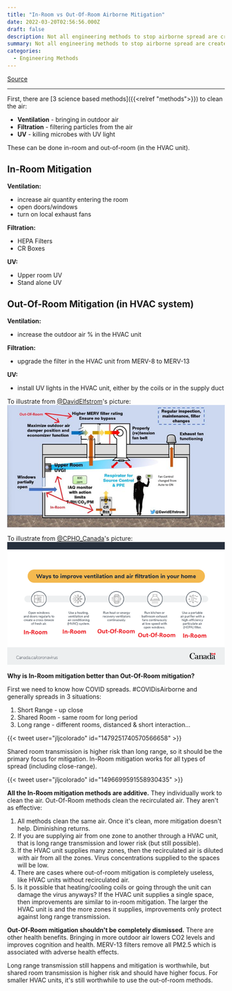 ```yaml
---
title: "In-Room vs Out-Of-Room Airborne Mitigation"
date: 2022-03-20T02:56:56.000Z
draft: false
description: Not all engineering methods to stop airborne spread are created equal. Some are better than others. It's better to clean the air in the room than cleaning the air entering the room. Here is why
summary: Not all engineering methods to stop airborne spread are created equal. Some are better than others. It's better to clean the air in the room than cleaning the air entering the room. Here is why
categories:
  - Engineering Methods
---
```

[Source](https://twitter.com/joeyfox85/status/1505377824554823681)

---

First, there are [3 science based methods]({{<relref "methods">}}) to clean the air:
- **Ventilation** - bringing in outdoor air
- **Filtration** - filtering particles from the air
- **UV** - killing microbes with UV light

These can be done in-room and out-of-room (in the HVAC unit).

## In-Room Mitigation

**Ventilation:**
- increase air quantity entering the room
- open doors/windows
- turn on local exhaust fans

**Filtration:**
- HEPA Filters
- CR Boxes

**UV:**
- Upper room UV
- Stand alone UV

## Out-Of-Room Mitigation (in HVAC system)

**Ventilation:**
- increase the outdoor air % in the HVAC unit

**Filtration:**
- upgrade the filter in the HVAC unit from MERV-8 to MERV-13

**UV:**
- install UV lights in the HVAC unit, either by the coils or in the supply duct

To illustrate from [@DavidElfstrom](https://twitter.com/DavidElfstrom)'s picture:
![Diagram demonstrating various in-room and out-of-room mitigation methods](/in-room-out-of-room.jpg)

To illustrate from [@CPHO_Canada](https://twitter.com/CPHO_Canada)'s picture:
![List of different in-room and out-of-room mitigation methods](/in-room-out-of-room-2.png)

**Why is In-Room mitigation better than Out-Of-Room mitigation?**

First we need to know how COVID spreads. #COVIDisAirborne and generally spreads in 3 situations:
1. Short Range - up close
2. Shared Room - same room for long period
3. Long range - different rooms, distanced & short interaction...

{{< tweet user="jljcolorado" id="1479251740570566658" >}}

Shared room transmission is higher risk than long range, so it should be the primary focus for mitigation. In-Room mitigation works for all types of spread (including close-range).

{{< tweet user="jljcolorado" id="1496699591558930435" >}}

**All the In-Room mitigation methods are additive.** They individually work to clean the air. Out-Of-Room methods clean the recirculated air. They aren't as effective:

1. All methods clean the same air. Once it's clean, more mitigation doesn't help. Diminishing returns.
2. If you are supplying air from one zone to another through a HVAC unit, that is long range transmission and lower risk (but still possible).
3. If the HVAC unit supplies many zones, then the recirculated air is diluted with air from all the zones. Virus concentrations supplied to the spaces will be low.
4. There are cases where out-of-room mitigation is completely useless, like HVAC units without recirculated air.
5. Is it possible that heating/cooling coils or going through the unit can damage the virus anyways?
If the HVAC unit supplies a single space, then improvements are similar to in-room mitigation. The larger the HVAC unit is and the more zones it supplies, improvements only protect against long range transmission.

**Out-Of-Room mitigation shouldn't be completely dismissed.** There are other health benefits. Bringing in more outdoor air lowers CO2 levels and improves cognition and health. MERV-13 filters remove all PM2.5 which is associated with adverse health effects.

Long range transmission still happens and mitigation is worthwhile, but shared room transmission is higher risk and should have higher focus. For smaller HVAC units, it's still worthwhile to use the out-of-room methods.
